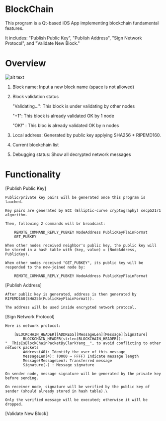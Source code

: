 # BlockChain

This program is a Qt-based iOS App implementing blockchain fundamental features.

It includes: "Publish Public Key", "Publish Address", "Sign Network Protocol", and "Validate New Block."

# Overview
![alt text](https://user-images.githubusercontent.com/13886288/34774611-f09cd64e-f64a-11e7-8d13-6d2fb6e9f844.png)

1. Block name: Input a new block name (space is not allowed)

2. Block validation status

    "Validating...": This block is under validating by other nodes

    "+1": This block is already validated OK by 1 node

    "OK!" : This bloc is already validated OK by n nodes

3. Local address: Generated by public key applying SHA256 + RIPEMD160.

4. Current blockchain list

5. Debugging status: Show all decrypted network messages

# Functionality

[Publish Public Key]

    Public/private key pairs will be generated once this program is lauched.

    Key pairs are generated by ECC (Elliptic-curve cryptography) secp521r1 algorithm.

    Then, following 2 commands will br broadcast:    

        REMOTE_COMMAND_REPLY_PUBKEY NodeAddress PublicKeyPlainFormat    
        GET_PUBKEY

    When other nodes received neighbor's public key, the public key will be stored in a hash table with (key, value) = (NodeAddress, PublicKey).

    When other nodes received "GET_PUBKEY", its public key will be responded to the new-joined node by:
    
        REMOTE_COMMAND_REPLY_PUBKEY NodeAddress PublicKeyPlainFormat

[Publish Address]

    After public key is generated, address is then generated by RIPEMD160(SHA256(PublicKeyPlainFormat)).

    The address will be used inside encrypted network protocol.

[Sign Network Protocol]

    Here is network protocol:

        [BLOCKCHAIN_HEADER][ADDRESS][MessageLen][Message][Signature]
            BLOCKCHAIN_HEADER(strlen(BLOCKCHAIN_HEADER)): "__ThisIsBlockChainPacketByClarkYang__", to avoid conflicting to other network packets
            Address(40): Identify the user of this message
            MessageLen(4): (0000 ~ FFFF) Indicate message length
            Message(MessageLen): Transferred message
            Signature(-) : Message signature

    On sender node, message signature will be generated by the private key before sending.

    On receiver node, signature will be verified by the public key of sender (should already stored in hash table).\
    
    Only the verified message will be executed; otherwise it will be dropped.

[Validate New Block]


